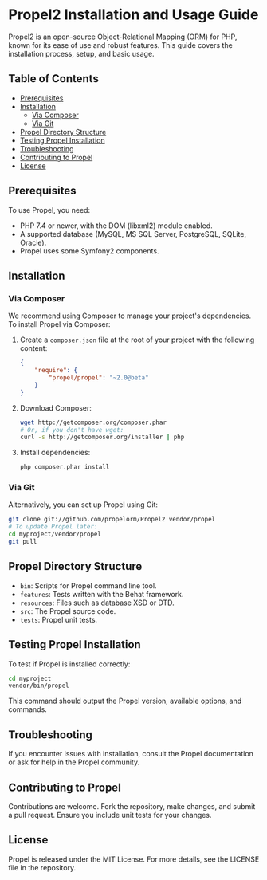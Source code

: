 
# Propel2 Installation and Usage Guide

Propel2 is an open-source Object-Relational Mapping (ORM) for PHP, known for its ease of use and robust features. This guide covers the installation process, setup, and basic usage.

## Table of Contents

- [Prerequisites](#prerequisites)
- [Installation](#installation)
  - [Via Composer](#via-composer)
  - [Via Git](#via-git)
- [Propel Directory Structure](#propel-directory-structure)
- [Testing Propel Installation](#testing-propel-installation)
- [Troubleshooting](#troubleshooting)
- [Contributing to Propel](#contributing-to-propel)
- [License](#license)

## Prerequisites

To use Propel, you need:
- PHP 7.4 or newer, with the DOM (libxml2) module enabled.
- A supported database (MySQL, MS SQL Server, PostgreSQL, SQLite, Oracle).
- Propel uses some Symfony2 components.

## Installation

### Via Composer

We recommend using Composer to manage your project's dependencies. To install Propel via Composer:

1. Create a `composer.json` file at the root of your project with the following content:
    ```json
    {
        "require": {
            "propel/propel": "~2.0@beta"
        }
    }
    ```
2. Download Composer:
    ```bash
    wget http://getcomposer.org/composer.phar
    # Or, if you don't have wget:
    curl -s http://getcomposer.org/installer | php
    ```
3. Install dependencies:
    ```bash
    php composer.phar install
    ```

### Via Git

Alternatively, you can set up Propel using Git:
```bash
git clone git://github.com/propelorm/Propel2 vendor/propel
# To update Propel later:
cd myproject/vendor/propel
git pull
```

## Propel Directory Structure

- `bin`: Scripts for Propel command line tool.
- `features`: Tests written with the Behat framework.
- `resources`: Files such as database XSD or DTD.
- `src`: The Propel source code.
- `tests`: Propel unit tests.

## Testing Propel Installation

To test if Propel is installed correctly:
```bash
cd myproject
vendor/bin/propel
```

This command should output the Propel version, available options, and commands.

## Troubleshooting

If you encounter issues with installation, consult the Propel documentation or ask for help in the Propel community.

## Contributing to Propel

Contributions are welcome. Fork the repository, make changes, and submit a pull request. Ensure you include unit tests for your changes.

## License

Propel is released under the MIT License. For more details, see the LICENSE file in the repository.

